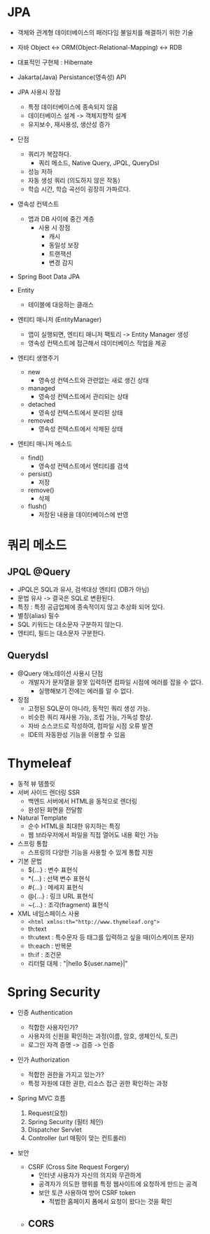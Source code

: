# JPA

- 객체와 관계형 데이터베이스의 패러다임 불일치를 해결하기 위한 기술
- 자바 Object <-> ORM(Object-Relational-Mapping) <-> RDB
- 대표적인 구현체 : Hibernate
- Jakarta(Java) Persistance(영속성) API
- JPA 사용시 장점
  - 특정 데이터베이스에 종속되지 않음
  - 데이터베이스 설계 -> 객체지향적 설계
  - 유지보수, 재사용성, 생산성 증가
- 단점
  - 쿼리가 복잡하다.
    - 쿼리 메소드, Native Query, JPQL, QueryDsl
  - 성능 저하
  - 자동 생성 쿼리 (의도하지 않은 작동)
  - 학습 시간, 학습 곡선이 굉장히 가파르다.

- 영속성 컨텍스트
  - 앱과 DB 사이에 중간 계층
    - 사용 시 장점
      - 캐시
      - 동일성 보장
      - 트랜잭션
      - 변경 감지

- Spring Boot Data JPA
- Entity
  - 테이블에 대응하는 클래스
- 엔티티 매니저 (EntityManager)
  - 앱이 실행되면, 엔티티 매니저 팩토리 -> Entity Manager 생성
  - 영속성 컨택스트에 접근해서 데이터베이스 작업을 제공
- 엔티티 생명주기
  - new
    - 영속성 컨텍스트와 관련없는 새로 생긴 상태
  - managed
    - 영속성 컨텍스트에서 관리되는 상태
  - detached
    - 영속성 컨텍스트에서 분리된 상태
  - removed
    - 영속성 컨텍스트에서 삭제된 상태
- 엔티티 매니저 메소드
  - find()
    - 영속성 컨텍스트에서 엔티티를 검색
  - persist()
    - 저장
  - remove()
    - 삭제
  - flush()
    - 저장된 내용을 데이터베이스에 반영
# 쿼리 메소드

## JPQL @Query
- JPQL은 SQL과 유사, 검색대상 엔티티 (DB가 아님)
- 문법 유사 -> 결국은 SQL로 변환된다.
- 특징 : 특정 공급업체에 종속적이지 않고 추상화 되어 있다.
- 별칭(alias) 필수
- SQL 키워드는 대소문자 구분하지 않는다.
- 엔티티, 필드는 대소문자 구분한다.

## Querydsl
- @Query 애노테이션 사용시 단점
  - 개발자가 문자열을 잘못 입력하면 컴파일 시점에 에러를 잡을 수 없다.
    - 실행해보기 전에는 에러를 알 수 없다.
- 장점
  - 고정된 SQL문이 아니라, 동적인 쿼리 생성 가능.
  - 비슷한 쿼리 재사용 가능, 조립 가능, 가독성 향상.
  - 자바 소스코드로 작성하여, 컴파일 시점 오류 발견
  - IDE의 자동완성 기능을 이용할 수 있음

# Thymeleaf
- 동적 뷰 템플릿
- 서버 사이드 렌더링 SSR
  - 백엔드 서버에서 HTML을 동적으로 렌더링 
  - 완성된 화면을 전달함
- Natural Template
  - 순수 HTML을 최대한 유지하는 특징
  - 웹 브라우저에서 파일을 직접 열어도 내용 확인 가능
- 스프링 통합
  - 스프링의 다양한 기능을 사용할 수 있게 통합 지원
- 기본 문법
  - ${...} : 변수 표현식
  - *{...} : 선택 변수 표현식
  - #{...} : 메세지 표현식
  - @{...} : 링크 URL 표현식
  - ~{...} : 조각(fragment) 표현식
- XML 네임스페이스 사용
  - `<html xmlns:th="http://www.thymeleaf.org">`
  - th:text
  - th:utext : 특수문자 등 태그를 입력하고 싶을 때(이스케이프 문자)
  - th:each : 반복문
  - th:if : 조건문
  - 리터럴 대체 : "|hello ${user.name}|"

# Spring Security
- 인증 Authentication
  - 적합한 사용자인가?
  - 사용자의 신원을 확인하는 과정(이름, 암호, 생체인식, 토큰)
  - 로그인 자격 증명 -> 검증 -> 인증
- 인가 Authorization
  - 적합한 권한을 가지고 있는가?
  - 특정 자원에 대한 권한, 리소스 접근 권한 확인하는 과정

- Spring MVC 흐름
  1. Request(요청)
  2. Spring Security (필터 체인)
  3. Dispatcher Servlet
  4. Controller (url 매핑이 맞는 컨트롤러)


- 보안
  - CSRF (Cross Site Request Forgery)
    - 인터넷 사용자가 자신의 의지와 무관하게
    - 공격자가 의도한 행위를 특정 웹사이트에 요청하게 만드는 공격
    - 보안 토큰 사용하여 방어 CSRF token 
      - 적법한 홈페이지 폼에서 요청이 왔다는 것을 확인
  - CORS 
    - 